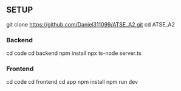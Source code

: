 ## SETUP
git clone https://github.com/Daniel311099/ATSE_A2.git 
cd ATSE_A2

### Backend
cd code
cd backend
npm install
npx ts-node server.ts

### Frontend
cd code
cd frontend
cd app
npm install
npm run dev

